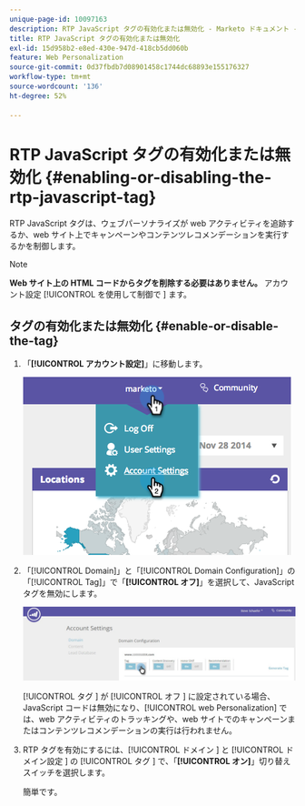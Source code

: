 ```yaml
---
unique-page-id: 10097163
description: RTP JavaScript タグの有効化または無効化 - Marketo ドキュメント - 製品ドキュメント
title: RTP JavaScript タグの有効化または無効化
exl-id: 15d958b2-e8ed-430e-947d-418cb5dd060b
feature: Web Personalization
source-git-commit: 0d37fbdb7d08901458c1744dc68893e155176327
workflow-type: tm+mt
source-wordcount: '136'
ht-degree: 52%

---
```


# RTP JavaScript タグの有効化または無効化 {#enabling-or-disabling-the-rtp-javascript-tag}

RTP JavaScript タグは、ウェブパーソナライズが web アクティビティを追跡するか、web サイト上でキャンペーンやコンテンツレコメンデーションを実行するかを制御します。

>[!NOTE]
>
>**Web サイト上の HTML コードからタグを削除する必要はありません。** アカウント設定 [!UICONTROL  を使用して制御で ] ます。

## タグの有効化または無効化 {#enable-or-disable-the-tag}

1. 「**[!UICONTROL アカウント設定]**」に移動します。

   ![](assets/image2014-12-1-23-3a3-3a12.png)

1. 「[!UICONTROL Domain]」と「[!UICONTROL Domain Configuration]」の「[!UICONTROL Tag]」で「**[!UICONTROL オフ]**」を選択して、JavaScript タグを無効にします。

   ![](assets/account-settings-domain-tag.jpg)

   [!UICONTROL  タグ ] が [!UICONTROL  オフ ] に設定されている場合、JavaScript コードは無効になり、[!UICONTROL web Personalization] では、web アクティビティのトラッキングや、web サイトでのキャンペーンまたはコンテンツレコメンデーションの実行は行われません。

1. RTP タグを有効にするには、[!UICONTROL  ドメイン ] と [!UICONTROL  ドメイン設定 ] の [!UICONTROL  タグ ] で、「**[!UICONTROL オン]**」切り替えスイッチを選択します。

   簡単です。
